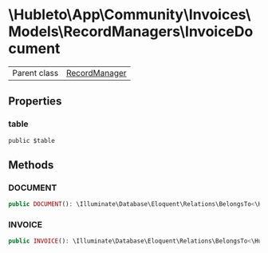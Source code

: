 
# \Hubleto\App\Community\Invoices\Models\RecordManagers\InvoiceDocument
<table class='table-default dense'>
<tr><td>Parent class</td><td><a href="../../../../../Erp/RecordManager">RecordManager</a></td></tr></table>


## Properties

### table

`public $table`


## Methods

### DOCUMENT

```php
public DOCUMENT(): \Illuminate\Database\Eloquent\Relations\BelongsTo<\Hubleto\App\Community\Documents\Models\RecordManagers\Document,\Hubleto\App\Community\Invoices\Models\RecordManagers\InvoiceDocument>
```


### INVOICE

```php
public INVOICE(): \Illuminate\Database\Eloquent\Relations\BelongsTo<\Hubleto\App\Community\Invoices\Models\RecordManagers\Invoice,\Hubleto\App\Community\Invoices\Models\RecordManagers\InvoiceDocument>
```

